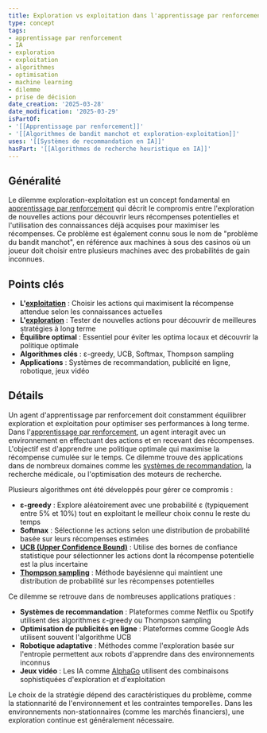 ```yaml
---
title: Exploration vs exploitation dans l'apprentissage par renforcement
type: concept
tags:
- apprentissage par renforcement
- IA
- exploration
- exploitation
- algorithmes
- optimisation
- machine learning
- dilemme
- prise de décision
date_creation: '2025-03-28'
date_modification: '2025-03-29'
isPartOf:
- '[[Apprentissage par renforcement]]'
- '[[Algorithmes de bandit manchot et exploration-exploitation]]'
uses: '[[Systèmes de recommandation en IA]]'
hasPart: '[[Algorithmes de recherche heuristique en IA]]'
---
```

## Généralité

Le dilemme exploration-exploitation est un concept fondamental en [apprentissage par renforcement](https://fr.wikipedia.org/wiki/Apprentissage_par_renforcement) qui décrit le compromis entre l'exploration de nouvelles actions pour découvrir leurs récompenses potentielles et l'utilisation des connaissances déjà acquises pour maximiser les récompenses. Ce problème est également connu sous le nom de "problème du bandit manchot", en référence aux machines à sous des casinos où un joueur doit choisir entre plusieurs machines avec des probabilités de gain inconnues.

## Points clés

- **L'[exploitation](https://fr.wikipedia.org/wiki/Exploitation_(apprentissage_par_renforcement))** : Choisir les actions qui maximisent la récompense attendue selon les connaissances actuelles
- **L'[exploration](https://fr.wikipedia.org/wiki/Exploration_(apprentissage_par_renforcement))** : Tester de nouvelles actions pour découvrir de meilleures stratégies à long terme
- **Équilibre optimal** : Essentiel pour éviter les optima locaux et découvrir la politique optimale
- **Algorithmes clés** : ε-greedy, UCB, Softmax, Thompson sampling
- **Applications** : Systèmes de recommandation, publicité en ligne, robotique, jeux vidéo

## Détails

Un agent d'apprentissage par renforcement doit constamment équilibrer exploration et exploitation pour optimiser ses performances à long terme. Dans l'[apprentissage par renforcement](https://fr.wikipedia.org/wiki/Apprentissage_par_renforcement), un agent interagit avec un environnement en effectuant des actions et en recevant des récompenses. L'objectif est d'apprendre une politique optimale qui maximise la récompense cumulée sur le temps. Ce dilemme trouve des applications dans de nombreux domaines comme les [systèmes de recommandation](https://fr.wikipedia.org/wiki/Syst%C3%A8me_de_recommandation), la recherche médicale, ou l'optimisation des moteurs de recherche.

Plusieurs algorithmes ont été développés pour gérer ce compromis :
- **ε-greedy** : Explore aléatoirement avec une probabilité ε (typiquement entre 5% et 10%) tout en exploitant le meilleur choix connu le reste du temps
- **Softmax** : Sélectionne les actions selon une distribution de probabilité basée sur leurs récompenses estimées
- **[UCB (Upper Confidence Bound)](https://fr.wikipedia.org/wiki/Algorithme_Upper_Confidence_Bound)** : Utilise des bornes de confiance statistique pour sélectionner les actions dont la récompense potentielle est la plus incertaine
- **[Thompson sampling](https://fr.wikipedia.org/wiki/Thompson_sampling)** : Méthode bayésienne qui maintient une distribution de probabilité sur les récompenses potentielles

Ce dilemme se retrouve dans de nombreuses applications pratiques :
- **Systèmes de recommandation** : Plateformes comme Netflix ou Spotify utilisent des algorithmes ε-greedy ou Thompson sampling
- **Optimisation de publicités en ligne** : Plateformes comme Google Ads utilisent souvent l'algorithme UCB
- **Robotique adaptative** : Méthodes comme l'exploration basée sur l'entropie permettent aux robots d'apprendre dans des environnements inconnus
- **Jeux vidéo** : Les IA comme [AlphaGo](https://fr.wikipedia.org/wiki/AlphaGo) utilisent des combinaisons sophistiquées d'exploration et d'exploitation

Le choix de la stratégie dépend des caractéristiques du problème, comme la stationnarité de l'environnement et les contraintes temporelles. Dans les environnements non-stationnaires (comme les marchés financiers), une exploration continue est généralement nécessaire.